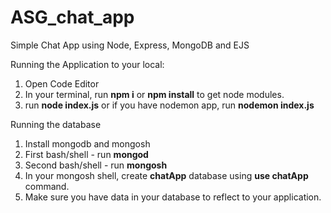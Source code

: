 # ASG_chat_app
Simple Chat App using Node, Express, MongoDB and EJS



Running the Application to your local:
1. Open Code Editor
2. In your terminal, run **npm i** or **npm install** to get node modules.
3. run **node index.js** or if you have nodemon app, run **nodemon index.js**



Running the database
1. Install mongodb and mongosh
2. First bash/shell - run **mongod**
3. Second bash/shell - run **mongosh**
4. In your mongosh shell, create **chatApp** database using **use chatApp** command.
5. Make sure you have data in your database to reflect to your application.
